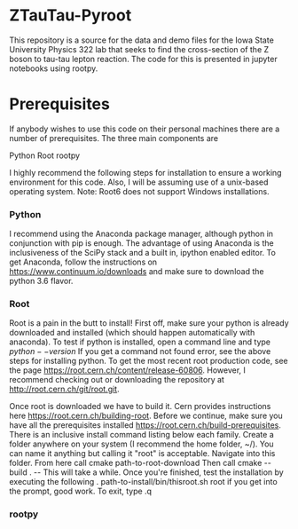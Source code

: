 # ZTauTau-Pyroot

This repository is a source for the data and demo files for the Iowa State University Physics 322 lab that seeks to find the cross-section of the Z boson to tau-tau lepton reaction. The code for this is presented in jupyter notebooks using rootpy.

# Prerequisites

If anybody wishes to use this code on their personal machines there are a number of prerequisites. The three main components are

Python
Root
rootpy

I highly recommend the following steps for installation to ensure a working environment for this code. Also, I will be assuming use of a unix-based operating system. Note: Root6 does not support Windows installations.

### Python
I recommend using the Anaconda package manager, although python in conjunction with pip is enough. The advantage of using Anaconda is the inclusiveness of the SciPy stack and a built in, ipython enabled editor. To get Anaconda, follow the instructions on https://www.continuum.io/downloads and make sure to download the python 3.6 flavor.

### Root
Root is a pain in the butt to install! First off, make sure your python is already downloaded and installed (which should happen automatically with anaconda). To test if python is installed, open a command line and type $python --version$ If you get a command not found error, see the above steps for installing python. To get the most recent root production code, see the page https://root.cern.ch/content/release-60806. However, I recommend checking out or downloading the repository at http://root.cern.ch/git/root.git.

Once root is downloaded we have to build it. Cern provides instructions here https://root.cern.ch/building-root. Before we continue, make sure you have all the prerequisites installed https://root.cern.ch/build-prerequisites. There is an inclusive install command listing below each family. Create a folder anywhere on your system (I recommend the home folder, ~/). You can name it anything but calling it "root" is acceptable. Navigate into this folder. From here call
cmake path-to-root-download
Then call
cmake --build . --
This will take a while. Once you're finished, test the installation by executing the following
. path-to-install/bin/thisroot.sh
root
if you get into the prompt, good work. To exit, type .q

### rootpy
